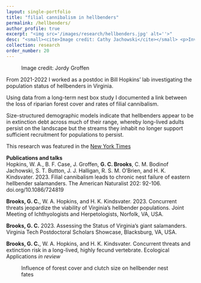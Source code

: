 ```yaml
---
layout: single-portfolio
title: "filial cannibalism in hellbenders"
permalink: /hellbenders/
author_profile: true
excerpt: "<img src='/images/research/hellbenders.jpg' alt=''>"
desc: "<small><cite>Image credit: Cathy Jachowski</cite></small> <p>Investigating parental care, nest fate, and the population status of North America's largest salamander</p>"
collection: research
order_number: 20
---
```


<figure class="align-right">
  <img src="{{ site.url }}{{ site.baseurl }}/images/research/hellbender_profile.jpg" alt="">
  <figcaption>Image credit: Jordy Groffen</figcaption>
</figure> 

From 2021-2022 I worked as a postdoc in Bill Hopkins’ lab investigating the population status of hellbenders in Virginia. 

Using data from a long-term nest box study I documented a link between the loss of riparian forest cover and rates of filial cannibalism. 

Size-structured demographic models indicate that hellbenders appear to be in extinction debt across much of their range, whereby long-lived adults persist on the landscape but the streams they inhabit no longer support sufficient recruitment for populations to persist.

This research was featured in the [New York Times](https://www.nytimes.com/2023/04/20/science/salamander-dads-cannibals.html?smid=url-share)

**Publications and talks**\
Hopkins, W. A., B. F. Case, J. Groffen, **G. C. Brooks**, C. M. Bodinof Jachowski, S. T. Button, J. J. Halligan, R. S. M. O’Brien, and H. K. Kindsvater. 2023. Filial cannibalism leads to chronic nest failure of eastern hellbender salamanders. The American Naturalist 202: 92-106. doi.org/10.1086/724819

**Brooks, G. C.**, W. A. Hopkins, and H. K. Kindsvater. 2023. Concurrent threats jeopardize the viability of Virginia’s hellbender populations. Joint Meeting of Ichthyologists and Herpetologists, Norfolk, VA, USA.

**Brooks, G. C.** 2023. Assessing the Status of Virginia’s giant salamanders. Virginia Tech Postdoctoral Scholars Showcase, Blacksburg, VA, USA.

**Brooks, G. C.**, W. A. Hopkins, and H. K. Kindsvater. Concurrent threats and extinction risk in a long-lived, highly fecund vertebrate. Ecological Applications _in review_

<figure>
  <img src="{{ site.url }}{{ site.baseurl }}/images/research/hellbender_int.jpg" alt="">
  <figcaption>Influence of forest cover and clutch size on hellbender nest fates</figcaption>
</figure> 
